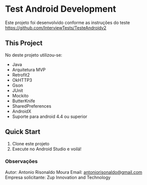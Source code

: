 # Test Android Development 

Este projeto foi desenvolvido conforme as instruções do teste https://github.com/InterviewTests/TesteAndroidv2

## This Project

No deste projeto utilizou-se:

* Java
* Arquitetura MVP
* Retrofit2
* OkHTTP3
* Gson
* JUnit 
* Mockito
* ButterKnife
* SharedPreferences
* AndroidX
* Suporte para android 4.4 ou superior

## Quick Start

1. Clone este projeto
2. Execute no Android Studio e voilá!

### Observações

Autor: Antonio Risonaldo Moura
Email: antoniorisonaldo@gmail.com
Empresa solicitante: Zup Innovation and Technology

